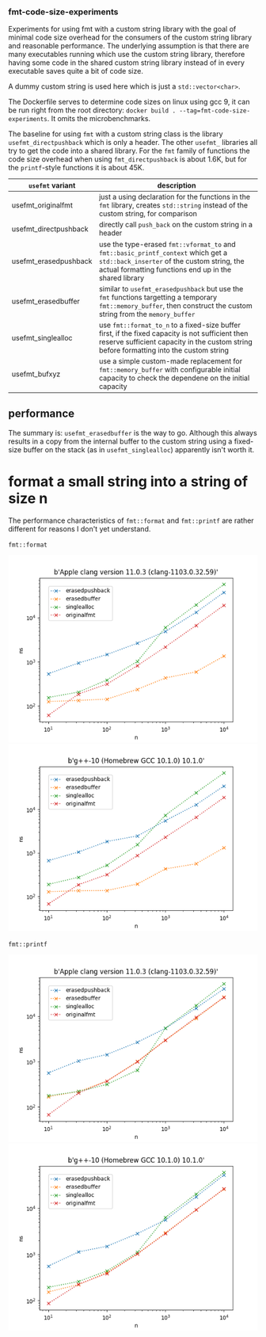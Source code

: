 ### fmt-code-size-experiments
Experiments for using fmt with a custom string library with the goal of minimal code size overhead for the consumers of the custom string library and reasonable performance. The underlying assumption is that there are many executables running which use the custom string library, therefore having some code in the shared custom string library instead of in every executable saves quite a bit of code size.

A dummy custom string is used here which is just a `std::vector<char>`.

The Dockerfile serves to determine code sizes on linux using gcc 9, it can be run right from the root directory: ```docker build . --tag=fmt-code-size-experiments```. It omits the microbenchmarks.

The baseline for using `fmt` with a custom string class is the library `usefmt_directpushback` which is only a header. The other `usefmt_` libraries all try to get the code into a shared library. For the `fmt` family of functions the code size overhead when using `fmt_directpushback` is about 1.6K, but for the `printf`-style functions it is about 45K.

| `usefmt` variant          | description   |
| --------------------------|---------------|
| usefmt_originalfmt        | just a using declaration for the functions in the `fmt` library, creates `std::string` instead of the custom string, for comparison |
| usefmt_directpushback     | directly call `push_back` on the custom string in a header |
| usefmt_erasedpushback     | use the type-erased `fmt::vformat_to` and `fmt::basic_printf_context` which get a `std::back_inserter` of the custom string, the actual formatting functions end up in the shared library |
| usefmt_erasedbuffer       | similar to `usefmt_erasedpushback` but use the `fmt` functions targetting a temporary `fmt::memory_buffer`, then construct the custom string from the `memory_buffer` |
| usefmt_singlealloc | use `fmt::format_to_n` to a fixed-size buffer first, if the fixed capacity is not sufficient then reserve sufficient capacity in the custom string before formatting into the custom string |
| usefmt_bufxyz | use a simple custom-made replacement for `fmt::memory_buffer` with configurable initial capacity to check the dependene on the initial capacity |

## performance

The summary is: `usefmt_erasedbuffer` is the way to go. Although this always results in a copy from the internal buffer to the custom string using a fixed-size buffer on the stack (as in `usefmt_singlealloc`) apparently isn't worth it.

# format a small string into a string of size n

The performance characteristics of `fmt::format` and `fmt::printf` are rather different for reasons I don't yet understand.

`fmt::format`

![image info](pictures/microbenchmarks/clang++/fmt_longstring_default.png)
![image info](pictures/microbenchmarks/g++-10/fmt_longstring_default.png)

`fmt::printf`

![image info](pictures/microbenchmarks/clang++/printf_longstring_default.png)
![image info](pictures/microbenchmarks/g++-10/printf_longstring_default.png)

